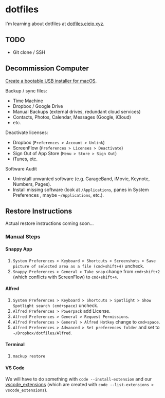 # dotfiles

I'm learning about dotfiles at [dotfiles.eieio.xyz](http://dotfiles.eieio.xyz).


## TODO
- Git clone / SSH


## Decommission Computer

[Create a bootable USB installer for macOS](https://support.apple.com/en-us/HT201372).

Backup / sync files:
- Time Machine
- Dropbox / Google Drive
- Manual Backups (external drives, redundant cloud services)
- Contacts, Photos, Calendar, Messages (Google, iCloud)
- etc.

Deactivate licenses:
- Dropbox (`Preferences > Account > Unlink`)
- ScreenFlow (`Preferences > Licenses > Deactivate`)
- Sign Out of App Store (`Menu > Store > Sign Out`)
- iTunes, etc.

Software Audit
- Uninstall unwanted software (e.g. GarageBand, iMovie, Keynote, Numbers, Pages).
- Install missing software (look at `/Applications`, panes in System Preferences , maybe `~/Applications`, etc.).


## Restore Instructions

Actual restore instructions coming soon...


### Manual Steps

#### Snappy App

1. `System Preferences > Keyboard > Shortcuts > Screenshots > Save picture of selected area as a file (cmd+shift+4)` uncheck.
2. `Snappy Preferences > General > Take snap` change from `cmd+shift+2` (which conflicts with ScreenFlow) to `cmd+shift+4`.

#### Alfred

1. `System Preferences > Keyboard > Shortcuts > Spotlight > Show Spotlight search (cmd+space)` uncheck.
2. `Alfred Preferences > Powerpack` add License.
3. `Alfred Preferences > General > Request Permissions`.
4. `Alfred Preferences > General > Alfred Hotkey` change to `cmd+space`.
5. `Alfred Preferences > Advanced > Set preferences folder` and set to `~/Dropbox/dotfiles/Alfred`.

#### Terminal

1. `mackup restore`

#### VS Code

We will have to do something with `code --install-extension` and our [vscode_extensions](vscode_extensions) (which are created with `code --list-extensions > vscode_extensions`).



